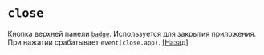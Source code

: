 # `close`
Кнопка верхней панели [`badge`](badge.md).
Используется для закрытия приложения.
При нажатии срабатывает `event(close.app)`.
<a href="javascript:history.back();">[Назад]</a>
